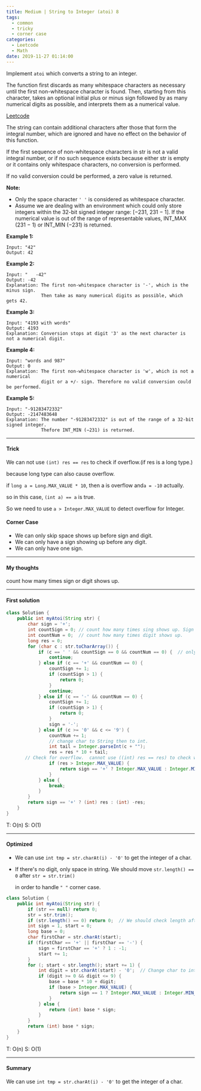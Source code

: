 ```yaml
---
title: Medium | String to Integer (atoi) 8
tags:
  - common
  - tricky
  - corner case
categories:
  - Leetcode
  - Math
date: 2019-11-27 01:14:00
---
```


Implement `atoi` which converts a string to an integer.

The function first discards as many whitespace characters as necessary until the first non-whitespace character is found. Then, starting from this character, takes an optional initial plus or minus sign followed by as many numerical digits as possible, and interprets them as a numerical value.

[Leetcode](https://leetcode.com/problems/string-to-integer-atoi/)

<!--more-->

The string can contain additional characters after those that form the integral number, which are ignored and have no effect on the behavior of this function.

If the first sequence of non-whitespace characters in str is not a valid integral number, or if no such sequence exists because either str is empty or it contains only whitespace characters, no conversion is performed.

If no valid conversion could be performed, a zero value is returned.

**Note:**

- Only the space character `' '` is considered as whitespace character.
- Assume we are dealing with an environment which could only store integers within the 32-bit signed integer range: [−231,  231 − 1]. If the numerical value is out of the range of representable values, INT_MAX (231 − 1) or INT_MIN (−231) is returned.

**Example 1:**

```
Input: "42"
Output: 42
```

**Example 2:**

```
Input: "   -42"
Output: -42
Explanation: The first non-whitespace character is '-', which is the minus sign.
             Then take as many numerical digits as possible, which gets 42.
```

**Example 3:**

```
Input: "4193 with words"
Output: 4193
Explanation: Conversion stops at digit '3' as the next character is not a numerical digit.
```

**Example 4:**

```
Input: "words and 987"
Output: 0
Explanation: The first non-whitespace character is 'w', which is not a numerical 
             digit or a +/- sign. Therefore no valid conversion could be performed.
```

**Example 5:**

```
Input: "-91283472332"
Output: -2147483648
Explanation: The number "-91283472332" is out of the range of a 32-bit signed integer.
             Thefore INT_MIN (−231) is returned.
```

---

#### Trick 

We can not use `(int) res == res` to check if overflow.(if res is a long type.)

because long type can also cause overflow.

if `long a = Long.MAX_VALUE * 10`, then a is overflow and`a = -10` actually.

so in this case, `(int a) == a` is true.

So we need to use `a > Integer.MAX_VALUE` to detect overflow for Integer. 

#### Corner Case

* We can only skip space shows up before sign and digit.
* We can only have a sign showing up before any digit.
* We can only have one sign.

---

#### My thoughts 

count how many times sign or digit shows up.

---

#### First solution 

```java
class Solution {
    public int myAtoi(String str) {
        char sign = '+';
        int countSign = 0; // count how many times sing shows up. Sign can only show up twice.
        int countNum = 0;  // count how many times digit shows up.
        long res = 0;
        for (char c : str.toCharArray()) {
            if (c == ' ' && countSign == 0 && countNum == 0) {  // only sikp ' ' before sign '+'/'-'
                continue;
            } else if (c == '+' && countNum == 0) {
                countSign += 1;
                if (countSign > 1) {
                    return 0;
                }
                continue;
            } else if (c == '-' && countNum == 0) {
                countSign += 1;
                if (countSign > 1) {
                    return 0;
                }
                sign = '-';
            } else if (c >= '0' && c <= '9') {
                countNum += 1;
                // change char to String then to int.
                int tail = Integer.parseInt(c + "");  
                res = res * 10 + tail;
       // Check for overflow.  cannot use ((int) res == res) to check whether overflow. 
                if (res > Integer.MAX_VALUE) {   
                    return sign == '+' ? Integer.MAX_VALUE : Integer.MIN_VALUE;
                }
            } else {
                break;
            }
        }
        return sign == '+' ? (int) res : (int) -res;
    }
}
```

T: O(n) S: O(1)

---

#### Optimized 

* We can use `int tmp = str.charAt(i) - '0'` to get the integer of a char.

* If there's no digit, only space in string. We should move `str.length() == 0` after `str = str.trim()`

  in order to handle `" "` corner case.

```java
class Solution {
    public int myAtoi(String str) {
        if (str == null) return 0;
        str = str.trim();
        if (str.length() == 0) return 0;  // We should check length after str.trim()
        int sign = 1, start = 0; 
        long base = 0;
        char firstChar = str.charAt(start);
        if (firstChar == '+' || firstChar == '-') {
            sign = firstChar == '+' ? 1 : -1;
            start += 1;
        } 
        for (; start < str.length(); start += 1) {
            int digit = str.charAt(start) - '0';  // Change char to integer.
            if (digit >= 0 && digit <= 9) {
                base = base * 10 + digit;
                if (base > Integer.MAX_VALUE) {
                    return sign == 1 ? Integer.MAX_VALUE : Integer.MIN_VALUE;
                }
            } else {
                return (int) base * sign;
            }
        }
        return (int) base * sign;
    }
}
```

T: O(n) S: O(1)

---

#### Summary 

We can use `int tmp = str.charAt(i) - '0'` to get the integer of a char.